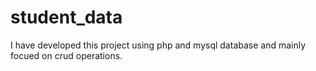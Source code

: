 # student_data
I have developed this project using php and mysql database and mainly focued on crud operations.
